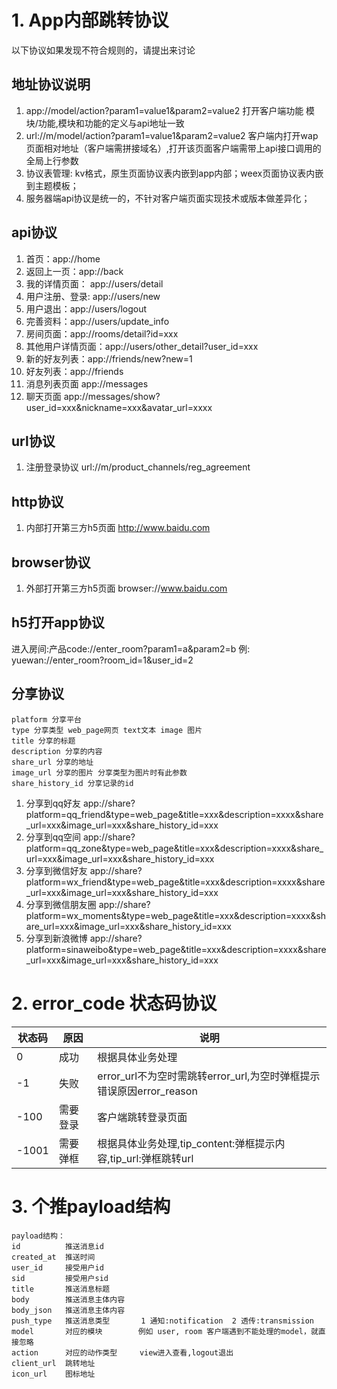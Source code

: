 # 1. App内部跳转协议

以下协议如果发现不符合规则的，请提出来讨论

## 地址协议说明
1. app://model/action?param1=value1&param2=value2 打开客户端功能 模块/功能,模块和功能的定义与api地址一致
2. url://m/model/action?param1=value1&param2=value2 客户端内打开wap页面相对地址（客户端需拼接域名）,打开该页面客户端需带上api接口调用的全局上行参数
3. 协议表管理: kv格式，原生页面协议表内嵌到app内部；weex页面协议表内嵌到主题模板；
4. 服务器端api协议是统一的，不针对客户端页面实现技术或版本做差异化；

## api协议
1. 首页：app://home
2. 返回上一页：app://back
3. 我的详情页面： app://users/detail
4. 用户注册、登录: app://users/new
5. 用户退出：app://users/logout
6. 完善资料：app://users/update_info
7. 房间页面：app://rooms/detail?id=xxx
8. 其他用户详情页面：app://users/other_detail?user_id=xxx
9. 新的好友列表：app://friends/new?new=1
10. 好友列表：app://friends
11. 消息列表页面 app://messages
12. 聊天页面 app://messages/show?user_id=xxx&nickname=xxx&avatar_url=xxxx

## url协议
1. 注册登录协议 url://m/product_channels/reg_agreement

## http协议
1. 内部打开第三方h5页面 http://www.baidu.com

## browser协议
1. 外部打开第三方h5页面 browser://www.baidu.com

## h5打开app协议
   进入房间:产品code://enter_room?param1=a&param2=b 例: yuewan://enter_room?room_id=1&user_id=2

## 分享协议
```angular2html
platform 分享平台
type 分享类型 web_page网页 text文本 image 图片
title 分享的标题
description 分享的内容
share_url 分享的地址 
image_url 分享的图片 分享类型为图片时有此参数
share_history_id 分享记录的id
```
1. 分享到qq好友 app://share?platform=qq_friend&type=web_page&title=xxx&description=xxxx&share_url=xxx&image_url=xxx&share_history_id=xxx
2. 分享到qq空间 app://share?platform=qq_zone&type=web_page&title=xxx&description=xxxx&share_url=xxx&image_url=xxx&share_history_id=xxx
3. 分享到微信好友 app://share?platform=wx_friend&type=web_page&title=xxx&description=xxxx&share_url=xxx&image_url=xxx&share_history_id=xxx
4. 分享到微信朋友圈 app://share?platform=wx_moments&type=web_page&title=xxx&description=xxxx&share_url=xxx&image_url=xxx&share_history_id=xxx
5. 分享到新浪微博 app://share?platform=sinaweibo&type=web_page&title=xxx&description=xxxx&share_url=xxx&image_url=xxx&share_history_id=xxx
    
# 2. error_code 状态码协议

状态码|原因|说明
---|---|---
 0| 成功|根据具体业务处理
 -1| 失败|error_url不为空时需跳转error_url,为空时弹框提示错误原因error_reason
 -100| 需要登录|客户端跳转登录页面
 -1001| 需要弹框|根据具体业务处理,tip_content:弹框提示内容,tip_url:弹框跳转url
 
# 3. 个推payload结构
 ```
 payload结构：  
 id          推送消息id    
 created_at  推送时间    
 user_id     接受用户id  
 sid         接受用户sid 
 title       推送消息标题  
 body        推送消息主体内容  
 body_json   推送消息主体内容  
 push_type   推送消息类型       1 通知:notification  2 透传:transmission     
 model       对应的模块        例如 user, room 客户端遇到不能处理的model，就直接忽略    
 action      对应的动作类型     view进入查看,logout退出  
 client_url  跳转地址    
 icon_url    图标地址    
 ```